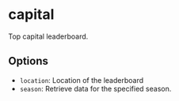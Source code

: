 # capital

Top capital leaderboard.

## Options

* `location`: Location of the leaderboard
* `season`: Retrieve data for the specified season.
